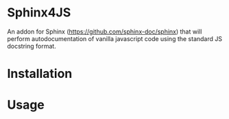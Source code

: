 # Sphinx4JS

An addon for Sphinx (https://github.com/sphinx-doc/sphinx) that will perform autodocumentation of vanilla javascript code using the standard JS docstring format.

# Installation

# Usage
